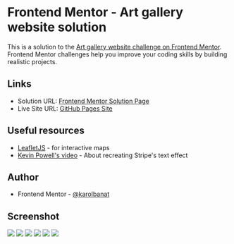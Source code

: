 # Frontend Mentor - Art gallery website solution

This is a solution to the [Art gallery website challenge on Frontend Mentor](https://www.frontendmentor.io/challenges/art-gallery-website-yVdrZlxyA). Frontend Mentor challenges help you improve your coding skills by building realistic projects.

## Links

- Solution URL: [Frontend Mentor Solution Page](https://your-solution-url.com)
- Live Site URL: [GitHub Pages Site](https://your-live-site-url.com)

## Useful resources

- [LeafletJS](https://leafletjs.com/) - for interactive maps
- [Kevin Powell's video](https://www.youtube.com/watch?v=neD6rV70Mlk) - About recreating Stripe's text effect

## Author

- Frontend Mentor - [@karolbanat](https://www.frontendmentor.io/profile/karolbanat)

## Screenshot

![](./screenshots/main-page-mobile.png)
![](./screenshots/location-page-mobile.png)
![](./screenshots/main-page-tablet.png)
![](./screenshots/location-page-tablet.png)
![](./screenshots/main-page-desktop.png)
![](./screenshots/location-page-desktop.png)
